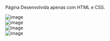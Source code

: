 Página Desenvolvida apenas com HTML e CSS.

![image](https://user-images.githubusercontent.com/118862540/214190258-d4f14732-c967-49c4-bae2-9c6dd23483e2.png)
<br>
![image](https://user-images.githubusercontent.com/118862540/214190445-d83f943a-a3ab-4619-b035-223a20cc7a21.png)
<br>
![image](https://user-images.githubusercontent.com/118862540/214190751-c223ca3d-e8ba-4418-b02d-53caec334029.png)
<br>
![image](https://user-images.githubusercontent.com/118862540/214191015-8dd047d5-847c-4b20-9f7c-1ed86f58c6ef.png)

